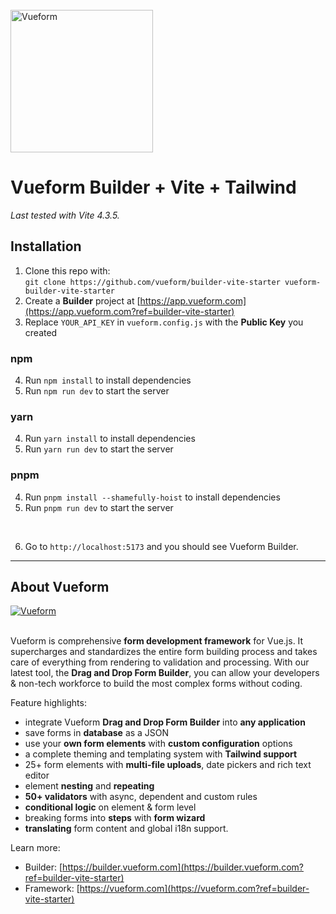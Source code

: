 <br>
<a href="https://builder.vueform.com?ref=builder-vite-starter" target="_blank">

<img src="./assets/images/logo.svg" width="228" alt="Vueform" title="Vueform" />

</a>

# Vueform Builder + Vite + Tailwind

*Last tested with Vite 4.3.5.*

## Installation

1. Clone this repo with:<br>`git clone https://github.com/vueform/builder-vite-starter vueform-builder-vite-starter`
2. Create a **Builder** project at [https://app.vueform.com](https://app.vueform.com?ref=builder-vite-starter)
3. Replace `YOUR_API_KEY` in `vueform.config.js` with the **Public Key** you created

### npm

4. Run `npm install` to install dependencies
5. Run `npm run dev` to start the server

### yarn

4. Run `yarn install` to install dependencies
5. Run `yarn run dev` to start the server

### pnpm

4. Run `pnpm install --shamefully-hoist` to install dependencies
5. Run `pnpm run dev` to start the server
<br>

6. Go to `http://localhost:5173` and you should see Vueform Builder.

---

## About Vueform

<a href="https://builder.vueform.com/demo?ref=builder-vite-starter">
  <img align="center" src="https://github.com/vueform/multiselect/raw/main/assets/vueform-banner-new.png" alt="Vueform" title="Vueform">
</a>

<br>
<br>

Vueform is comprehensive **form development framework** for Vue.js. It supercharges and standardizes the entire form building process and takes care of everything from rendering to validation and processing. With our latest tool, the **Drag and Drop Form Builder**, you can allow your developers & non-tech workforce to build the most complex forms without coding.

Feature highlights:
- integrate Vueform **Drag and Drop Form Builder** into **any application**
- save forms in **database** as a JSON
- use your **own form elements** with **custom configuration** options
- a complete theming and templating system with **Tailwind support**
- 25+ form elements with **multi-file uploads**, date pickers and rich text editor
- element **nesting** and **repeating**
- **50+ validators** with async, dependent and custom rules
- **conditional logic** on element & form level
- breaking forms into **steps** with **form wizard**
- **translating** form content and global i18n support.

Learn more:
- Builder: [https://builder.vueform.com](https://builder.vueform.com?ref=builder-vite-starter)
- Framework: [https://vueform.com](https://vueform.com?ref=builder-vite-starter)